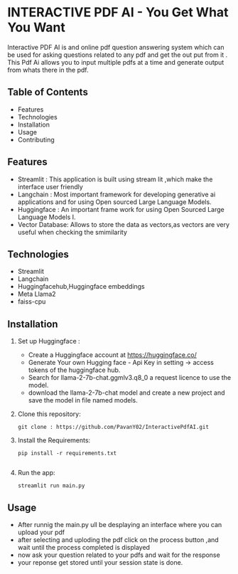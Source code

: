 # **INTERACTIVE PDF AI - You Get What You Want**

Interactive PDF AI is and online pdf question answering system which can be used  for asking questions related to any pdf and get the out put from it . This Pdf Ai allows you to input multiple pdfs at a time and generate output from whats there in the pdf.


## **Table of Contents**

- Features
- Technologies
- Installation
- Usage
- Contributing

## **Features**

- Streamlit : This application is built using stream lit ,which make the interface user friendly
- Langchain : Most important framework for developing generative ai applications and for  using Open sourced Large Language Models. 
- Huggingface : An important frame work for using Open Sourced Large Language Models I.
- Vector Database: Allows to store the data as vectors,as vectors are very useful when checking the smimilarity


## **Technologies**

- Streamlit
- Langchain
- Huggingfacehub,Huggingface embeddings
- Meta Llama2
- faiss-cpu


## **Installation**


1. Set up Huggingface :

   - Create a Huggingface account at https://huggingface.co/
   - Generate Your own Hugging face - Api Key  in setting -> access tokens of the huggingface hub.
   - Search for llama-2-7b-chat.ggmlv3.q8_0  a request licence to use the model.
   - download the llama-2-7b-chat model and create a new project and save the model in file named models.

2. Clone this repository:

   ```
   git clone : https://github.com/PavanY02/InteractivePdfAI.git
   ```
3. Install the Requirements:

   ```
   pip install -r requirements.txt                                                                                                      
                                                                                   
   ```

4. Run the app:

   ```
   streamlit run main.py
   ```
## **Usage**

- After runnig the main.py ull be desplaying an interface where you can upload your pdf
- after selecting and uploding the pdf click on the process button ,and wait until the process completed is displayed
- now ask your question related to your pdfs and wait for the response 
- your reponse get stored until your session state is done.
